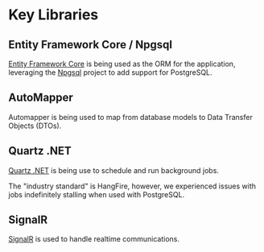 # Key Libraries

## Entity Framework Core / Npgsql

[Entity Framework Core](https://docs.microsoft.com/en-us/ef/core/) is being used as the ORM for the application, leveraging the [Npgsql](https://www.npgsql.org/) project to add support for PostgreSQL.

## AutoMapper

Automapper is being used to map from database models to Data Transfer Objects (DTOs).

## Quartz .NET

[Quartz .NET](https://www.quartz-scheduler.net/) is being use to schedule and run background jobs.

The "industry standard" is HangFire, however, we experienced issues with jobs indefinitely stalling when used with PostgreSQL.

## SignalR

[SignalR](https://docs.microsoft.com/en-us/aspnet/core/tutorials/signalr) is used to handle realtime communications.